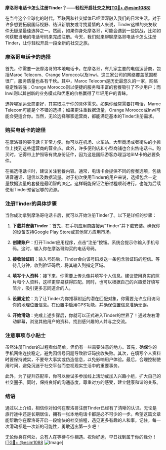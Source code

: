 **摩洛哥电话卡怎么注册Tinder？——轻松开启社交之旅[[TG💪+ @esim1088](https://t.me/s/esim1088)]**

在当今这个全球化的时代，互联网和社交媒体已经深深融入我们的日常生活。对于许多想要拓展国际视野、结识新朋友或寻找爱情的人来说，Tinder这样的交友软件无疑是最佳选择之一。然而，如果你身处摩洛哥，可能会遇到一些挑战，比如如何获取当地的电话号码来完成注册。今天，我们就来聊聊摩洛哥电话卡怎么注册Tinder，让你轻松开启一段全新的社交之旅。

### 摩洛哥电话卡的选择

首先，你需要一张摩洛哥的本地电话卡。在摩洛哥，有几家主要的电信运营商，包括Maroc Telecom、Orange Morocco以及Inwi。这三家公司的网络覆盖范围都很广，服务质量也各有千秋。其中，Maroc Telecom是历史最悠久的一家，网络稳定性较强；Orange Morocco则以便捷的服务和丰富的套餐吸引了不少用户；而Inwi则以其创新的业务模式和优惠的价格赢得了年轻用户的青睐。

选择哪家运营商更好，其实取决于你的具体需求。如果你经常需要打电话，Maroc Telecom可能是个不错的选择；如果更注重数据流量，Orange Morocco或Inwi可能会更适合你。当然，无论选择哪家运营商，都能满足基本的Tinder注册需求。

### 购买电话卡的途径

在摩洛哥购买电话卡非常方便。你可以在机场、火车站、大型商场或者街头的小摊位上找到这些运营商的营业点。此外，许多便利店和小型商铺也会出售电话卡。购买时，记得带上护照等有效身份证件，因为这是国际游客办理当地SIM卡的必要条件。

在挑选电话卡时，建议关注套餐内容。通常，电话卡会提供不同的套餐选项，包括语音通话、短信以及数据流量。对于初次使用Tinder的用户来说，选择包含一定量数据流量的套餐是最明智的决定。这样既能保证注册过程顺利进行，也能为后续使用Tinder预留足够的资源。

### 注册Tinder的具体步骤

当你成功拿到摩洛哥电话卡后，就可以开始注册Tinder了。以下是详细的步骤：

1. **下载并安装Tinder**：首先，在手机应用商店搜索“Tinder”并下载安装。确保你的设备支持Google Play Store或其他官方应用市场。

2. **创建账户**：打开Tinder应用程序，点击“注册”按钮。系统会提示你输入手机号码。这时，输入你在摩洛哥购买的电话号码。

3. **接收验证码**：输入号码后，Tinder会向该号码发送一条包含验证码的短信。等待几分钟，收到验证码后，将其输入到指定区域。

4. **填写个人资料**：接下来，你需要上传头像并填写个人信息。建议使用真实的照片和个人资料，这样更容易获得匹配。同时，也可以根据自己的兴趣爱好填写简介，吸引更多志同道合的人。

5. **设置定位**：为了让Tinder为你推荐附近的潜在匹配对象，你需要允许应用访问你的地理位置信息。在设置中启用GPS功能，并确保位置信息准确无误。

6. **开始滑动**：完成上述步骤后，你就可以正式进入Tinder的世界了！通过左右滑动屏幕，浏览其他用户的资料，找到感兴趣的人并与之交流。

### 注意事项与小贴士

虽然注册Tinder的过程看似简单，但仍有一些需要注意的地方。首先，确保你的手机网络连接稳定，避免因信号问题导致验证码接收失败。其次，在填写个人资料时要保持诚实，不要夸大事实或伪造信息，以免影响用户体验。最后，合理控制使用时间，避免沉迷于社交平台而忽视现实生活中的重要事务。

此外，为了提升匹配率，你可以尝试多参加线上活动或加入兴趣小组，扩大自己的社交圈子。同时，保持良好的沟通态度，尊重对方的感受，建立健康和谐的关系。

### 结语

通过以上介绍，相信你对如何在摩洛哥注册Tinder已经有了清晰的认识。无论是旅行途中还是长期居住，拥有一张本地电话卡都是必不可少的一步。希望这篇文章能帮助你在摩洛哥开启一段愉快的社交旅程，遇见更多有趣的人和事。记住，每一次滑动都是一次新的可能性，勇敢迈出第一步吧！

无论你身在何处，总有人在等待与你相遇。祝你好运，早日找到属于你的缘分！[[TG💪+ @esim1088](https://t.me/s/esim1088) ![Image](https://i.postimg.cc/4NQfJmqS/Snipaste-2025-05-13-00-14-12.png)]
